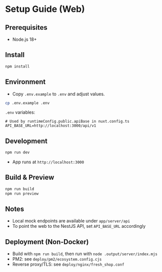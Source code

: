 # Setup Guide (Web)

## Prerequisites

- Node.js 18+

## Install

```bash
npm install
```

## Environment

- Copy `.env.example` to `.env` and adjust values.

```bash
cp .env.example .env
```

`.env` variables:

```
# Used by runtimeConfig.public.apiBase in nuxt.config.ts
API_BASE_URL=http://localhost:3000/api/v1
```

## Development

```bash
npm run dev
```

- App runs at `http://localhost:3000`

## Build & Preview

```bash
npm run build
npm run preview
```

## Notes

- Local mock endpoints are available under `app/server/api`
- To point the web to the NestJS API, set `API_BASE_URL` accordingly

## Deployment (Non‑Docker)

- Build with `npm run build`, then run with `node .output/server/index.mjs`
- PM2: see `deploy/pm2/ecosystem.config.cjs`
- Reverse proxy/TLS: see `deploy/nginx/fresh_shop.conf`
